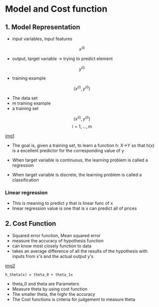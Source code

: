 # Model and Cost function

## 1. Model Representation

* input variables, input features

$$ x^{(i)}$$

* output, target variable -> trying to predict element

$$y^{(i)}$$

* training example 

$$(x^{(i)}, y^{(i)})$$

* The data set
* m training example
* a training set

$$(x^{(i)}, y^{(i)})$$
$$i = 1,...,m$$

[img1](./img/img1.png)

* The goal is, given a training set, to learn a function h: X->Y so that h(x) is a excellent predictor for the corresponding value of y 


* When target variable is continuous, the learning problem is called a regression

* When target variable is discrete, the learning problem is called a classification

### Linear regression

* This is meaning to predict y that is linear func of x
* linear regression value is one that is x can predict all of prices

## 2. Cost Function

* Squared error function, Mean squared error
* measure the accuracy of hypothesis function 
* can know most closely function to data 
* takes an average difference of all the results of the hypothesis with inputs from x's and the actual output y's


[img2](./img/img2.png)

~~~
h_theta(x) = theta_0 + theta_1x
~~~

* theta_0 and theta are Parameters
* Measure theta by using cost function
* The smaller theta, the highr the accuracy
* The Cost functions is criteria for judgement to measure theta


